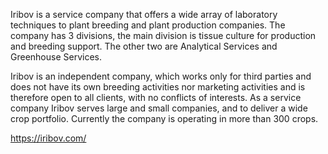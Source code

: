 Iribov is a service company that offers a wide array of laboratory techniques to plant breeding and plant production companies. The company has 3 divisions, the main division is tissue culture for production and breeding support. The other two are Analytical Services and Greenhouse Services.

Iribov is an independent company, which works only for third parties and does not have its own breeding activities nor marketing activities and is therefore open to all clients, with no conflicts of interests. As a service company Iribov serves large and small companies, and to deliver a wide crop portfolio. Currently the company is operating in more than 300 crops.

https://iribov.com/
